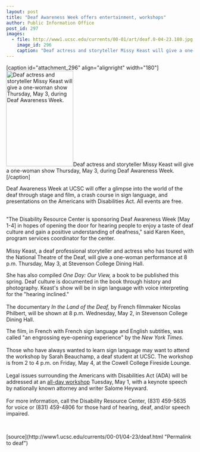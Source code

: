 ```yaml
---
layout: post
title: "Deaf Awareness Week offers entertainment, workshops"
author: Public Information Office
post_id: 297
images:
  - file: http://www1.ucsc.edu/currents/00-01/art/deaf.0-04-23.180.jpg
    image_id: 296
    caption: "Deaf actress and storyteller Missy Keast will give a one-woman show Thursday, May 3, during Deaf Awareness Week."
---
```


[caption id="attachment_296" align="alignright" width="180"]<a href="http://localhost/mysite/wp-content/uploads/2001/04/deaf.0-04-23.180.jpg"><img class="size-full wp-image-296" src="http://localhost/mysite/wp-content/uploads/2001/04/deaf.0-04-23.180.jpg" alt="Deaf actress and storyteller Missy Keast will give a one-woman show Thursday, May 3, during Deaf Awareness Week." width="180" height="256" /></a>Deaf actress and storyteller Missy Keast will give a one-woman show Thursday, May 3, during Deaf Awareness Week.[/caption]
<p>
  Deaf Awareness Week at UCSC will offer a glimpse into the world of the deaf through stage and film, a crash course in sign language, and presentations on the Americans with Disabilities Act. All events are free.<br>
</p><br>
"The Disability Resource Center is sponsoring Deaf Awareness Week [May 1-4] in hopes of opening the door for hearing people to enjoy a taste of deaf culture and gain a positive understanding of deafness," said Karen Keen, program services coordinator for the center.<br>
<br>
Missy Keast, a deaf professional storyteller and actress who has toured with the National Theatre of the Deaf, will give a one-woman performance at 8 p.m. Thursday, May 3, at Stevenson College Dining Hall.
<p>
  She has also compiled <i>One Day: Our View,</i> a book to be published this spring. Deaf culture is documented in the book through history and photography. Keast's show will be in sign language with voice interpreting for the "hearing inclined."<br>
  <br>
  The documentary <i>In the Land of the Deaf,</i> by French filmmaker Nicolas Philbert, will be shown at 8 p.m. Wednesday, May 2, in Stevenson College Dining Hall.
</p>
<p>
  The film, in French with French sign language and English subtitles, was called "an engrossing eye-opening experience" by the <i>New York Times.</i><br>
  <br>
  Those who have always wanted to learn sign language may want to attend the workshop by Sarah Beauchamp, a deaf student at UCSC. The workshop is from 2 to 4 p.m. on Friday, May 4, at the Cowell College Fireside Lounge.<br>
  <br>
  Legal issues surrounding the Americans with Disabilities Act (ADA) will be addressed at an <a href="http://www.ucsc.edu/currents/00-01/04-23/takenote.html">all-day workshop</a> Tuesday, May 1, with a keynote speech by nationally known attorney and writer Salome Heyward.<br>
  <br>
  For more information, call the Disability Resource Center, (831) 459-5635 for voice or (831) 459-4806 for those hard of hearing, deaf, and/or speech impaired.
</p>
<p>
  <br>

</p>
[source](http://www1.ucsc.edu/currents/00-01/04-23/deaf.html "Permalink to deaf")

